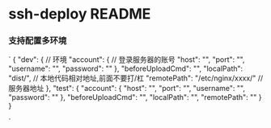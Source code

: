 # ssh-deploy README
### 支持配置多环境
`
{
  "dev": { // 环境
    "account": {  // 登录服务器的账号
      "host": "",
      "port": "",
      "username": "",
      "password": ""
    },
    "beforeUploadCmd": "",
    "localPath": "dist/",  // 本地代码相对地址,前面不要打/杠
    "remotePath": "/etc/nginx/xxxx/"  // 服务器地址
  },
  "test": {
    "account": {
      "host": "",
      "port": "",
      "username": "",
      "password": ""
    },
    "beforeUploadCmd": "",
    "localPath": "",
    "remotePath": ""
  }
}

`
